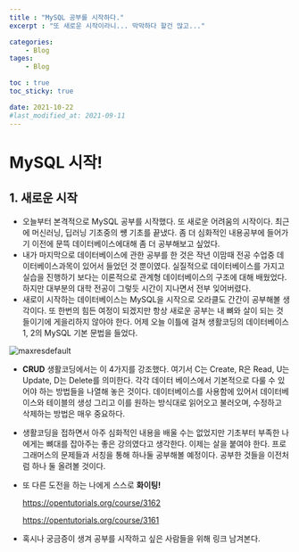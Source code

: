 ```yaml
---
title : "MySQL 공부를 시작하다."
excerpt : "또 새로운 시작이라니... 막막하다 할건 많고..."

categories:
    - Blog
tages:
    - Blog

toc : true
toc_sticky: true

date: 2021-10-22
#last_modified_at: 2021-09-11
---
```

# MySQL 시작!

## 1. 새로운 시작

- 오늘부터 본격적으로 MySQL 공부를 시작했다. 또 새로운 어려움의 시작이다. 최근에 머신러닝, 딥러닝 기초중의 썡 기초를 끝냈다. 좀 더 심화적인 내용공부에 들어가기 이전에 문뜩 데이터베이스에대해 좀 더 공부해보고 싶었다.
- 내가 마지막으로 데이터베이스에 관한 공부를 한 것은 작년 이맘때 전공 수업중 데이터베이스과목이 있어서 들었던 것 뿐이였다. 실질적으로 데이터베이스를 가지고 실습을 진행하기 보다는 이론적으로 관계형 데이터베이스의 구조에 대해 배웠었다. 하지만 대부분의 대학 전공이 그렇듯 시간이 지나면서 전부 잊어버렸다.
- 새로이 시작하는 데이터베이스는 MySQL을 시작으로 오라클도 간간이 공부해볼 생각이다. 또 한번의 힘든 여정이 되겠지만 항상 새로운 공부는 내 뼈와 살이 되는 것들이기에 게을리하지 않아야 한다. 어제 오늘 이틀에 걸쳐 생활코딩의 데이터베이스 1, 2의 MySQL 기본 문법을 들었다. 

![maxresdefault](https://user-images.githubusercontent.com/37393115/138408456-a8525b9c-844c-4a09-9be2-6e6564748d69.jpg)

- **CRUD** 생활코딩에서는 이 4가지를 강조했다. 여기서 C는 Create, R은 Read, U는 Update, D는 Delete를 의미한다. 각각 데이터 베이스에서 기본적으로 다룰 수 있어야 하는 방법들을 나열해 놓은 것이다. 데이터베이스를 사용함에 있어서 데이터베이스와 테이블의 생성 그리고 이를 원하는 방식대로 읽어오고 불러오며, 수정하고 삭제하는 방법은 매우 중요하다.

- 생활코딩을 접하면서 아주 심화적인 내용을 배울 수는 없었지만 기초부터 부족한 나에게는 뼈대를 잡아주는 좋은 강의였다고 생각한다. 이제는 살을 붙여야 한다. 프로그래머스의 문제들과 서칭을 통해 하나둘 공부해볼 예정이다. 공부한 것들을 이전처럼 하나 둘 올려볼 것이다.

- 또 다른 도전을 하는 나에게 스스로 **화이팅!**

  https://opentutorials.org/course/3162

  https://opentutorials.org/course/3161

- 혹시나 궁금증이 생겨 공부를 시작하고 싶은 사람들을 위해 링크 남겨본다.

